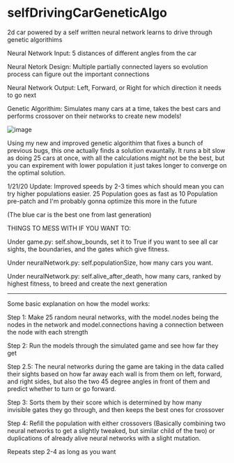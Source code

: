 # selfDrivingCarGeneticAlgo
2d car powered by a self written neural network learns to drive through genetic algorithims

Neural Network Input: 5 distances of different angles from the car

Neural Netork Design: Multiple partially connected layers so evolution process can figure out the important connections

Neural Network Output: Left, Forward, or Right for which direction it needs to go next

Genetic Algorithim: Simulates many cars at a time, takes the best cars and performs crossover on their networks to create new models!

![image](https://github.com/SophieWalden/selfDrivingCarGeneticAlgo/assets/37228858/4dd5238b-c699-459a-93fa-337c6e096d79)


Using my new and improved genetic algorithim that fixes a bunch of previous bugs, this one actually finds a solution evauntally. It runs a bit slow as doing 25 cars at once, with all the calculations might not be the best, but you can expirement with lower population it just takes longer to converge on the optimal solution. 

1/21/20 Update: Improved speeds by 2-3 times which should mean you can try higher populations easier. 25 Population goes as fast as 10 Population pre-patch and I'm probably gonna optimize this more in the future

(The blue car is the best one from last generation)

THINGS TO MESS WITH IF YOU WANT TO:

Under game.py: self.show_bounds, set it to True if you want to see all car sights, the boundaries, and the gates which give fitness.

Under neuralNetwork.py: self.populationSize, how many cars you want.

Under neuralNetwork.py: self.alive_after_death, how many cars, ranked by highest fitness, to breed and create the next generation


--------------------------------------------


Some basic explanation on how the model works:

Step 1: Make 25 random neural networks, with the model.nodes being the nodes in the network and model.connections having a connection between the node with each strength

Step 2: Run the models through the simulated game and see how far they get

Step 2.5: The neural networks during the game are taking in the data called their sights based on how far away each wall is from them on left, forward, and right sides, but also the two 45 degree angles in front of them and predict whether to turn or go forward.

Step 3: Sorts them by their score which is determined by how many invisible gates they go through, and then keeps the best ones for crossover

Step 4: Refill the population with either crossovers (Basically combining two neural networks to get a slightly tweaked, but similar child of the two) or duplications of already alive neural networks with a slight mutation.

Repeats step 2-4 as long as you want
